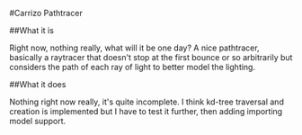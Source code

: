 #Carrizo Pathtracer


##What it is

Right now, nothing really, what will it be one day? A nice pathtracer, basically a raytracer that doesn't stop at the first bounce or so arbitrarily but considers the path of each ray of light to better model the lighting.

##What it does

Nothing right now really, it's quite incomplete. I think kd-tree traversal and creation is implemented but I have to test it further, then adding importing model support.